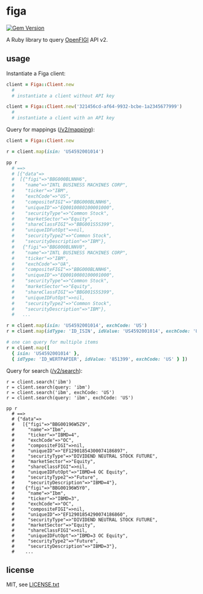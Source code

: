 
# figa

[![Gem Version](https://badge.fury.io/rb/figa.svg)](http://badge.fury.io/rb/figa)

A Ruby library to query [OpenFIGI](https://www.openfigi.com/) API v2.


## usage

Instantiate a Figa client:
```ruby
client = Figa::Client.new
  #
  # instantiate a client without API key

client = Figa::Client.new('321456cd-af64-9932-bcbe-1a2345677999')
  #
  # instantiate a client with an API key
```

Query for mappings ([/v2/mapping](https://www.openfigi.com/api#post-v2-mapping)):
```ruby
client = Figa::Client.new

r = client.map(isin: 'US4592001014')

pp r
  # ==>
  # [{"data"=>
  #  [{"figi"=>"BBG000BLNNH6",
  #    "name"=>"INTL BUSINESS MACHINES CORP",
  #    "ticker"=>"IBM",
  #    "exchCode"=>"US",
  #    "compositeFIGI"=>"BBG000BLNNH6",
  #    "uniqueID"=>"EQ0010080100001000",
  #    "securityType"=>"Common Stock",
  #    "marketSector"=>"Equity",
  #    "shareClassFIGI"=>"BBG001S5S399",
  #    "uniqueIDFutOpt"=>nil,
  #    "securityType2"=>"Common Stock",
  #    "securityDescription"=>"IBM"},
  #   {"figi"=>"BBG000BLNNV0",
  #    "name"=>"INTL BUSINESS MACHINES CORP",
  #    "ticker"=>"IBM",
  #    "exchCode"=>"UA",
  #    "compositeFIGI"=>"BBG000BLNNH6",
  #    "uniqueID"=>"EQ0010080100001000",
  #    "securityType"=>"Common Stock",
  #    "marketSector"=>"Equity",
  #    "shareClassFIGI"=>"BBG001S5S399",
  #    "uniqueIDFutOpt"=>nil,
  #    "securityType2"=>"Common Stock",
  #    "securityDescription"=>"IBM"},
  #   ...

r = client.map(isin: 'US4592001014', exchCode: 'US')
r = client.map(idType: 'ID_ISIN', idValue: 'US4592001014', exchCode: 'US')

# one can query for multiple items
r = client.map([
  { isin: 'US4592001014' },
  { idType: 'ID_WERTPAPIER', idValue: '851399', exchCode: 'US' } ])
```

Query for search ([/v2/search](https://www.openfigi.com/api#post-v2-search)):
```
r = client.search('ibm')
r = client.search(query: 'ibm')
r = client.search('ibm', exchCode: 'US')
r = client.search(query: 'ibm', exchCode: 'US')

pp r
  # ==>
  # {"data"=>
  #   [{"figi"=>"BBG00196W5Z9",
  #     "name"=>"Ibm",
  #     "ticker"=>"IBMD=4",
  #     "exchCode"=>"OC",
  #     "compositeFIGI"=>nil,
  #     "uniqueID"=>"EF12901854300074186897",
  #     "securityType"=>"DIVIDEND NEUTRAL STOCK FUTURE",
  #     "marketSector"=>"Equity",
  #     "shareClassFIGI"=>nil,
  #     "uniqueIDFutOpt"=>"IBMD=4 OC Equity",
  #     "securityType2"=>"Future",
  #     "securityDescription"=>"IBMD=4"},
  #    {"figi"=>"BBG00196W5Y0",
  #     "name"=>"Ibm",
  #     "ticker"=>"IBMD=3",
  #     "exchCode"=>"OC",
  #     "compositeFIGI"=>nil,
  #     "uniqueID"=>"EF12901854290074186860",
  #     "securityType"=>"DIVIDEND NEUTRAL STOCK FUTURE",
  #     "marketSector"=>"Equity",
  #     "shareClassFIGI"=>nil,
  #     "uniqueIDFutOpt"=>"IBMD=3 OC Equity",
  #     "securityType2"=>"Future",
  #     "securityDescription"=>"IBMD=3"},
  #    ...
```


## license

MIT, see [LICENSE.txt](LICENSE.txt)

